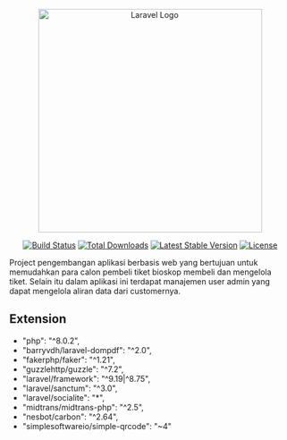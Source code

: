 <p align="center"><a href="https://laravel.com" target="_blank"><img src="https://raw.githubusercontent.com/laravel/art/master/logo-lockup/5%20SVG/2%20CMYK/1%20Full%20Color/laravel-logolockup-cmyk-red.svg" width="400" alt="Laravel Logo"></a></p>

<p align="center">
<a href="https://travis-ci.org/laravel/framework"><img src="https://travis-ci.org/laravel/framework.svg" alt="Build Status"></a>
<a href="https://packagist.org/packages/laravel/framework"><img src="https://img.shields.io/packagist/dt/laravel/framework" alt="Total Downloads"></a>
<a href="https://packagist.org/packages/laravel/framework"><img src="https://img.shields.io/packagist/v/laravel/framework" alt="Latest Stable Version"></a>
<a href="https://packagist.org/packages/laravel/framework"><img src="https://img.shields.io/packagist/l/laravel/framework" alt="License"></a>
</p>

Project pengembangan aplikasi berbasis web yang bertujuan untuk memudahkan para calon pembeli tiket bioskop membeli dan mengelola tiket. Selain itu dalam aplikasi ini terdapat manajemen user admin yang dapat mengelola aliran data dari customernya.

## Extension

- "php": "^8.0.2",
- "barryvdh/laravel-dompdf": "^2.0",
- "fakerphp/faker": "^1.21",
- "guzzlehttp/guzzle": "^7.2",
- "laravel/framework": "^9.19|^8.75",
- "laravel/sanctum": "^3.0",
- "laravel/socialite": "*",
-  "midtrans/midtrans-php": "^2.5",
-  "nesbot/carbon": "^2.64",
-  "simplesoftwareio/simple-qrcode": "~4"

